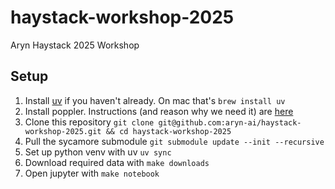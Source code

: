 # haystack-workshop-2025
Aryn Haystack 2025 Workshop

## Setup
1. Install [uv](https://docs.astral.sh/uv/getting-started/installation/#__tabbed_1_1) if you haven't already. On mac that's `brew install uv`
2. Install poppler. Instructions (and reason why we need it) are [here](https://pdf2image.readthedocs.io/en/latest/installation.html)
3. Clone this repository `git clone git@github.com:aryn-ai/haystack-workshop-2025.git && cd haystack-workshop-2025`
4. Pull the sycamore submodule `git submodule update --init --recursive`
5. Set up python venv with uv `uv sync`
6. Download required data with `make downloads`
7. Open jupyter with `make notebook`
